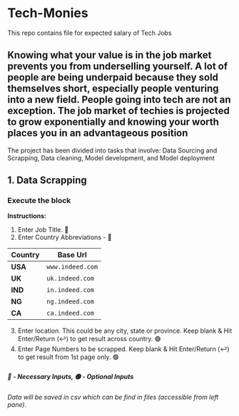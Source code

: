 # Tech-Monies

This repo contains file for expected salary of Tech Jobs


## Knowing what your value is in the job market prevents you from underselling yourself. A lot of people are being underpaid because they sold themselves short, especially people venturing into a new field. People going into tech are not an exception. The job market of techies is projected to grow exponentially and knowing your worth places you in an advantageous position

The project has been divided into tasks that involve:
Data Sourcing and Scrapping,
Data cleaning,
Model development, and 
Model deployment
    
## 1. Data Scrapping     
### Execute the block
**Instructions:**

1. Enter Job Title. 🔴
2. Enter Country Abbreviations - 🔴

| Country | Base Url |
|---|---|
| **USA** | `www.indeed.com` |
| **UK** | `uk.indeed.com` |
| **IND** | `in.indeed.com` |
| **NG** | `ng.indeed.com` |
| **CA** | `ca.indeed.com` |

3. Enter location. This could be any city, state or province. Keep blank & Hit Enter/Return (↩) to get result across country. 🟢
4. Enter Page Numbers to be scrapped. Keep blank & Hit Enter/Return (↩) to get result from 1st page only. 🟢

##### 🔴 - Necessary Inputs, 🟢 - Optional Inputs

*Data will be saved in csv which can be find in files (accessible from left pane).*
